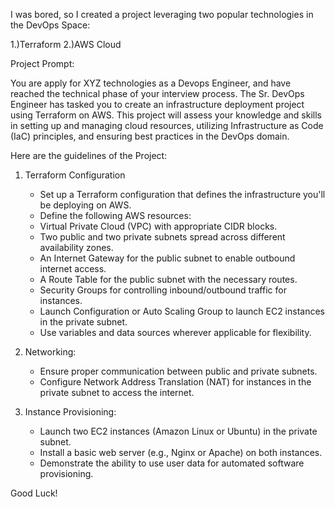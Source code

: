 I was bored, so I created a project leveraging two popular technologies in the DevOps Space:

1.)Terraform
2.)AWS Cloud

Project Prompt:

You are apply for XYZ technologies as a Devops Engineer, and have reached the technical phase of your interview process. The Sr. DevOps Engineer has tasked you to create an infrastructure deployment project using Terraform on AWS. This project will assess your knowledge and skills in setting up and managing cloud resources, utilizing Infrastructure as Code (IaC) principles, and ensuring best practices in the DevOps domain.

Here are the guidelines of the Project:

1. Terraform Configuration
    - Set up a Terraform configuration that defines the infrastructure you'll be deploying on AWS.
    - Define the following AWS resources:
    - Virtual Private Cloud (VPC) with appropriate CIDR blocks.
    - Two public and two private subnets spread across different availability zones.
    - An Internet Gateway for the public subnet to enable outbound internet access.
    - A Route Table for the public subnet with the necessary routes.
    - Security Groups for controlling inbound/outbound traffic for instances.
    - Launch Configuration or Auto Scaling Group to launch EC2 instances in the private subnet.
    - Use variables and data sources wherever applicable for flexibility.

2. Networking:
   - Ensure proper communication between public and private subnets.
   - Configure Network Address Translation (NAT) for instances in the private subnet to access the internet.

3. Instance Provisioning:
   - Launch two EC2 instances (Amazon Linux or Ubuntu) in the private subnet.
   - Install a basic web server (e.g., Nginx or Apache) on both instances.
   - Demonstrate the ability to use user data for automated software provisioning.



Good Luck!